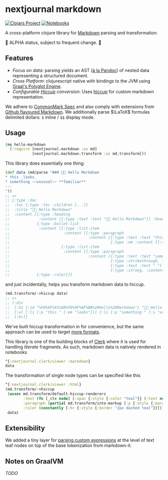 # nextjournal markdown

[![Clojars Project](https://img.shields.io/clojars/v/io.github.nextjournal/markdown.svg)](https://clojars.org/io.github.nextjournal/markdown) [![Notebooks](<https://img.shields.io/static/v1?logo=plex&logoColor=rgb(155,187,157)&label=clerk&message=notebooks&color=rgb(155,187,157)>)](https://nextjournal.github.io/markdown/#/README.md)

A cross-platform clojure library for
[Markdown](https://en.wikipedia.org/wiki/Markdown) parsing and transformation.


🚧 ALPHA status, subject to frequent change. 🚧

## Features

- _Focus on data_: parsing yields an AST ([à la Pandoc](https://nextjournal.github.io/markdown/#/notebooks/pandoc.clj)) of nested data representing a structured document.
- _Cross Platform_: clojurescript native with bindings to the JVM using [Graal's
  Polyglot
  Engine](https://www.graalvm.org/22.1/reference-manual/js/JavaInteroperability/#polyglot-context).
- _Configurable [Hiccup](https://github.com/weavejester/hiccup) conversion_:
  Uses [hiccup](https://github.com/weavejester/hiccup) for custom markdown
  representation.


We adhere to [CommonMark Spec](https://spec.commonmark.org/0.30/) and also comply with extensions from [Github flavoured Markdown](https://github.github.com/gfm/#what-is-github-flavored-markdown-). We additionally parse $\LaTeX$ formulas delimited dollars: `$` inline / `$$` display mode.

## Usage

```clojure
(ns hello-markdown
  (:require [nextjournal.markdown :as md]
            [nextjournal.markdown.transform :as md.transform]))
```

This library does essentially one thing:

```clojure
(def data (md/parse "### 👋🏻 Hello Markdown
* this _looks_
* something ~~unusual~~ **familiar**
---
"))
;; =>
;; {:type :doc
;;  :toc {:type :toc :children [...]}
;;  :title "👋🏻 Hello Markdown"
;;  :content [{:type :heading 
;;             :content [{:type :text :text "👋🏻 Hello Markdown"}] :heading-level 3}
;;            {:type :bullet-list
;;             :content [{:type :list-item
;;                        :content [{:type :paragraph
;;                                   :content [{:type :text :text "this "}
;;                                             {:type :em :content [{:type :text :text "looks"}]}]}]}
;;                       {:type :list-item
;;                        :content [{:type :paragraph
;;                                   :content [{:type :text :text "something "}
;;                                             {:type :strikethrough, :content [{:type :text :text "unusual"}]}
;;                                             {:type :text :text " "}
;;                                             {:type :strong, :content [{:type :text :text "familiar"}]}]}]}]}
;;            {:type :ruler}]}
```

and just incidentally, helps you transform markdown data to hiccup.

```clojure
(md.transform/->hiccup data)
;; =>
;; [:div
;;  [:h3 {:id "%F0%9F%91%8B%F0%9F%8F%BB%20Hello%20Markdown"} "👋🏻 Hello Markdown"]
;;  [:ul [:li [:p "this " [:em "looks"]]] [:li [:p "something " [:s "unusual"] " " [:strong "familiar"]]]]
;;  [:hr]]
```

We've built hiccup transformation in for convenience, but the same approach can be used to target [more formats](https://nextjournal.github.io/markdown/#/notebooks/pandoc.clj).

This library is one of the building blocks of [Clerk](https://github.com/nextjournal/clerk) where it is used for handling _literate_ fragments. As such, markdown data is natively rendered in notebooks 

```clojure
^{:nextjournal.clerk/viewer :markdown}
data
```

The transformation of single node types can be specified like this

```clojure
^{:nextjournal.clerk/viewer :html}
(md.transform/->hiccup
 (assoc md.transform/default-hiccup-renderers
        :text (fn [_ctx node] [:span {:style {:color "teal"}} (:text node)])
        :paragraph (partial md.transform/into-markup [:p {:style {:margin-top "-1.6rem"}}])
        :ruler (constantly [:hr {:style {:border "2px dashed teal"}}]))
 data)
```

## Extensibility

We added a tiny layer for [parsing custom expressions](https://nextjournal.github.io/markdown/#/notebooks/parsing_extensibility.clj) at the level of text leaf nodes on top of the base tokenization from markdown-it.

## Notes on GraalVM

_TODO_
